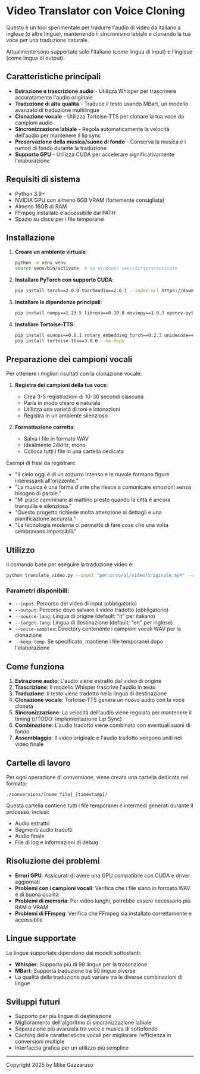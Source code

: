 # Video Translator con Voice Cloning

Questo è un tool sperimentale per tradurre l'audio di video da italiano a inglese (o altre lingue), mantenendo il sincronismo labiale e clonando la tua voce per una traduzione naturale.

Attualmente sono supportate solo l'italiano (come lingua di input) e l'inglese (come lingua di output).

## Caratteristiche principali

- **Estrazione e trascrizione audio** - Utilizza Whisper per trascrivere accuratamente l'audio originale
- **Traduzione di alta qualità** - Traduce il testo usando MBart, un modello avanzato di traduzione multilingue
- **Clonazione vocale** - Utilizza Tortoise-TTS per clonare la tua voce da campioni audio
- **Sincronizzazione labiale** - Regola automaticamente la velocità dell'audio per mantenere il lip sync
- **Preservazione della musica/suono di fondo** - Conserva la musica e i rumori di fondo durante la traduzione
- **Supporto GPU** - Utilizza CUDA per accelerare significativamente l'elaborazione

## Requisiti di sistema

- Python 3.9+ 
- NVIDIA GPU con almeno 6GB VRAM (fortemente consigliata)
- Almeno 16GB di RAM
- FFmpeg installato e accessibile dal PATH
- Spazio su disco per i file temporanei

## Installazione

1. **Creare un ambiente virtuale**:
   ```bash
   python -m venv venv
   source venv/bin/activate  # su Windows: venv\Scripts\activate
   ```

2. **Installare PyTorch con supporto CUDA**:
   ```bash
   pip install torch==2.0.0 torchaudio==2.0.1 --index-url https://download.pytorch.org/whl/cu118
   ```

3. **Installare le dipendenze principali**:
   ```bash
   pip install numpy==1.23.5 librosa==0.10.0 moviepy==1.0.3 opencv-python==4.7.0.72 pydub==0.25.1 openai-whisper==20230314 transformers==4.31.0 sentencepiece soundfile==0.13.1
   ```

4. **Installare Tortoise-TTS**:
   ```bash
   pip install einops==0.6.1 rotary_embedding_torch==0.2.3 unidecode==1.3.6 inflect==6.0.4 tqdm progressbar==2.5
   pip install tortoise-tts==3.0.0 --no-deps
   ```

## Preparazione dei campioni vocali

Per ottenere i migliori risultati con la clonazione vocale:

1. **Registra dei campioni della tua voce**:
   - Crea 3-5 registrazioni di 10-30 secondi ciascuna
   - Parla in modo chiaro e naturale
   - Utilizza una varietà di toni e intonazioni
   - Registra in un ambiente silenzioso

2. **Formattazione corretta**:
   - Salva i file in formato WAV
   - Idealmente 24kHz, mono
   - Colloca tutti i file in una cartella dedicata

Esempi di frasi da registrare:
- "Il cielo oggi è di un azzurro intenso e le nuvole formano figure interessanti all'orizzonte."
- "La musica è una forma d'arte che riesce a comunicare emozioni senza bisogno di parole."
- "Mi piace camminare al mattino presto quando la città è ancora tranquilla e silenziosa."
- "Questo progetto richiede molta attenzione ai dettagli e una pianificazione accurata."
- "La tecnologia moderna ci permette di fare cose che una volta sembravano impossibili."

## Utilizzo

Il comando base per eseguire la traduzione video è:

```bash
python translate_video.py --input "percorso/al/video/originale.mp4" --output "percorso/al/video/tradotto.mp4" --voice-samples "percorso/ai/campioni/vocali" --source-lang "it" --target-lang "en"
```

### Parametri disponibili:

- `--input`: Percorso del video di input (obbligatorio)
- `--output`: Percorso dove salvare il video tradotto (obbligatorio)
- `--source-lang`: Lingua di origine (default: "it" per italiano) 
- `--target-lang`: Lingua di destinazione (default: "en" per inglese)
- `--voice-samples`: Directory contenente i campioni vocali WAV per la clonazione
- `--keep-temp`: Se specificato, mantiene i file temporanei dopo l'elaborazione

## Come funziona

1. **Estrazione audio**: L'audio viene estratto dal video di origine
2. **Trascrizione**: Il modello Whisper trascrive l'audio in testo
3. **Traduzione**: Il testo viene tradotto nella lingua di destinazione
4. **Clonazione vocale**: Tortoise-TTS genera un nuovo audio con la voce clonata
5. **Sincronizzazione**: La velocità dell'audio viene regolata per mantenere il timing (//TODO: Implementazione Lip Sync)
6. **Combinazione**: L'audio tradotto viene combinato con eventuali suoni di fondo
7. **Assemblaggio**: Il video originale e l'audio tradotto vengono uniti nel video finale

## Cartelle di lavoro

Per ogni operazione di conversione, viene creata una cartella dedicata nel formato:
```
./conversions/[nome_file]_[timestamp]/
```

Questa cartella contiene tutti i file temporanei e intermedi generati durante il processo, inclusi:
- Audio estratto
- Segmenti audio tradotti
- Audio finale
- File di log e informazioni di debug

## Risoluzione dei problemi

- **Errori GPU**: Assicurati di avere una GPU compatibile con CUDA e driver aggiornati
- **Problemi con i campioni vocali**: Verifica che i file siano in formato WAV e di buona qualità
- **Problemi di memoria**: Per video lunghi, potrebbe essere necessario più RAM o VRAM
- **Problemi di FFmpeg**: Verifica che FFmpeg sia installato correttamente e accessibile

## Lingue supportate

Le lingue supportate dipendono dai modelli sottostanti:
- **Whisper**: Supporta più di 90 lingue per la trascrizione
- **MBart**: Supporta traduzione tra 50 lingue diverse
- La qualità della traduzione può variare tra le diverse combinazioni di lingue

## Sviluppi futuri

- Supporto per più lingue di destinazione
- Miglioramento dell'algoritmo di sincronizzazione labiale
- Separazione più avanzata tra voce e musica di sottofondo
- Caching delle caratteristiche vocali per migliorare l'efficienza in conversioni multiple
- Interfaccia grafica per un utilizzo più semplice

---

Copyright 2025 by Mike Gazzaruso
